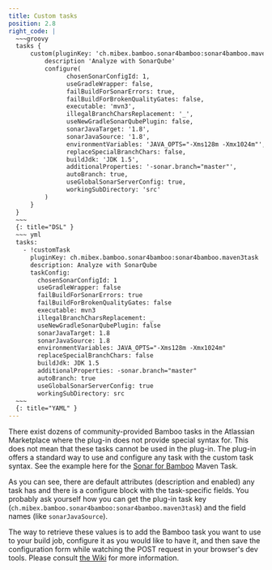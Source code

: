 ```yaml
---
title: Custom tasks
position: 2.8
right_code: |
  ~~~groovy
  tasks {
      custom(pluginKey: 'ch.mibex.bamboo.sonar4bamboo:sonar4bamboo.maven3task') {
          description 'Analyze with SonarQube'
          configure(
                chosenSonarConfigId: 1,
                useGradleWrapper: false,
                failBuildForSonarErrors: true,
                failBuildForBrokenQualityGates: false,
                executable: 'mvn3',
                illegalBranchCharsReplacement: '_',
                useNewGradleSonarQubePlugin: false,
                sonarJavaTarget: '1.8',
                sonarJavaSource: '1.8',
                environmentVariables: 'JAVA_OPTS="-Xms128m -Xmx1024m"',
                replaceSpecialBranchChars: false,
                buildJdk: 'JDK 1.5',
                additionalProperties: '-sonar.branch="master"',
                autoBranch: true,
                useGlobalSonarServerConfig: true,
                workingSubDirectory: 'src'
          )
      }
  }
  ~~~
  {: title="DSL" }
  ~~~ yml
  tasks:
    - !customTask
      pluginKey: ch.mibex.bamboo.sonar4bamboo:sonar4bamboo.maven3task
      description: Analyze with SonarQube
      taskConfig:
        chosenSonarConfigId: 1
        useGradleWrapper: false
        failBuildForSonarErrors: true
        failBuildForBrokenQualityGates: false
        executable: mvn3
        illegalBranchCharsReplacement: _
        useNewGradleSonarQubePlugin: false
        sonarJavaTarget: 1.8
        sonarJavaSource: 1.8
        environmentVariables: JAVA_OPTS="-Xms128m -Xmx1024m"
        replaceSpecialBranchChars: false
        buildJdk: JDK 1.5
        additionalProperties: -sonar.branch="master"
        autoBranch: true
        useGlobalSonarServerConfig: true
        workingSubDirectory: src
  ~~~
  {: title="YAML" }
---
```

There exist dozens of community-provided Bamboo tasks in the Atlassian Marketplace where the plug-in does not provide
special syntax for. This does not mean that these tasks cannot be used in the plug-in. The plug-in offers a standard way
to use and configure any task with the custom task syntax. See the example here for the
<a href="https://marketplace.atlassian.com/plugins/ch.mibex.bamboo.sonar4bamboo/server/overview">Sonar for Bamboo</a>
Maven Task.

As you can see, there are default attributes (description and enabled) any task has and there is a configure block
with the task-specific fields. You probably ask yourself how you can get the plug-in task key 
(`ch.mibex.bamboo.sonar4bamboo:sonar4bamboo.maven3task`) and the field names (like `sonarJavaSource`).

The way to retrieve these values is to add the Bamboo task you want to use to your build job, configure it as you would like
to have it, and then save the configuration form while watching the POST request in your browser's dev tools. 
Please consult <a href="https://github.com/mibexsoftware/bamboo-plan-dsl-plugin/wiki/Bamboo-tasks">the Wiki</a> 
for more information.